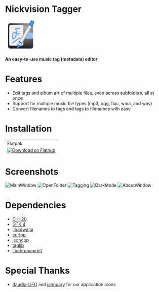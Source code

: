 # Nickvision Tagger
<img src="src/resources/org.nickvision.tagger.svg" width="100" height="100"/>

**An easy-to-use music tag (metadata) editor**

# Features
- Edit tags and album art of multiple files, even across subfolders, all at once
- Support for multiple music file types (mp3, ogg, flac, wma, and wav)
- Convert filenames to tags and tags to filenames with ease

# Installation
<table>
  <tr>
    <td>Flatpak</td>
  </tr>
  <tr>
    <td>
      <a href='https://beta.flathub.org/apps/details/org.nickvision.tagger'><img width='130' alt='Download on Flathub' src='https://flathub.org/assets/badges/flathub-badge-en.png'/></a>
    </td>
  </tr>
</table>

# Screenshots
![MainWindow](https://user-images.githubusercontent.com/17648453/191976746-a22f9a03-24d2-4045-8569-2cbf479c971c.png)
![OpenFolder](https://user-images.githubusercontent.com/17648453/191976770-8b9ca39d-0ae4-45ab-8d65-5d3e9e32dfb1.png)
![Tagging](https://user-images.githubusercontent.com/17648453/191976795-7a9b5e20-c3d1-48a7-9cb7-85393919c753.png)
![DarkMode](https://user-images.githubusercontent.com/17648453/191976802-39f51778-0df4-4458-bf48-a402e6b5b7e0.png)
![AboutWindow](https://user-images.githubusercontent.com/17648453/193072997-39f8a3e5-bb87-4d49-9c28-67d41586a541.png)

# Dependencies
- [C++20](https://en.cppreference.com/w/cpp/20)
- [GTK 4](https://www.gtk.org/)
- [libadwaita](https://gnome.pages.gitlab.gnome.org/libadwaita/)
- [curlpp](http://www.curlpp.org/)
- [jsoncpp](https://github.com/open-source-parsers/jsoncpp)
- [taglib](https://taglib.org/)
- [libchromaprint](https://acoustid.org/chromaprint)

# Special Thanks
- [daudix-UFO](https://github.com/daudix-UFO) and [jannuary](https://github.com/jannuary) for our application icons

